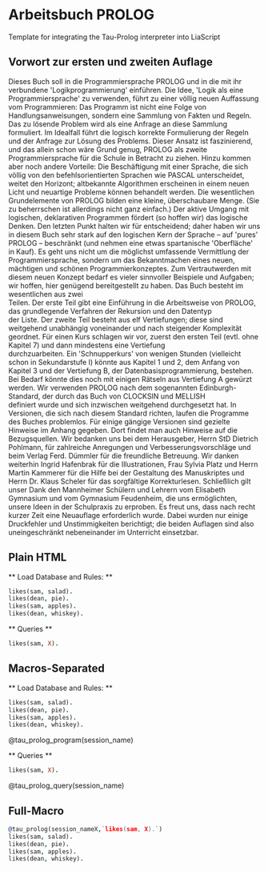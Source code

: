 <!--

author:   Andre Dietrich
email:    dietrich@ivs.cs.uni-magdeburg.de
version:  1.0.0
language: en_US
narrator: US English Female

script:   https://cdn.rawgit.com/liaScript/tau-prolog_template/master/js/tau-prolog.js

@tau_prolog_program
<script>
    window['@0'] = window.pl.create();
    var c = window['@0'].consult(`{X}`);
    if( c !== true )
        throw {message: 'parsing program => ' + c.args[0]};
    else
        "database loaded";
</script>
@end

@tau_prolog_query
<script>
    var q = window['@0'].query(`{X}`);
    if( q !== true ) {
        throw {message: 'parsing query => ' + q.args[0]};
    }
    else {
        var rslt = "";
        var c = true;
        var callback = function(answer) {
            if(answer == false)
                c = false;
            else
                rslt += window.pl.format_answer( answer ) + "<br>";
        };
        while(c)
            window['@0'].answer(callback);
        rslt;
    }
</script>
@end


@tau_prolog
```prolog
@2
```
@tau_prolog_program(@0)


```prolog
@1
```
@tau_prolog_query(@0)
@end

-->

# Arbeitsbuch PROLOG

Template for integrating the Tau-Prolog interpreter into LiaScript

## Vorwort  zur  ersten  und zweiten Auflage

Dieses  Buch  soll  in  die Programmiersprache PROLOG  und in die mit
ihr verbundene  'Logikprogrammierung'  einführen. Die  Idee, 'Logik 
als  eine  Programmiersprache'  zu verwenden, führt zu einer  völlig
neuen Auffassung  vom Programmieren: Das Programm ist nicht  eine Folge
von Handlungsanweisungen, sondern eine Sammlung  von  Fakten  und  Regeln.
Das  zu lösende Problem wird als eine  Anfrage an diese Sammlung 
formuliert.  Im  Idealfall  führt  die logisch korrekte  Formulierung 
der Regeln und der Anfrage zur  Lösung  des Problems. Dieser  Ansatz 
ist faszinierend, und das allein schon wäre Grund  genug,  PROLOG als 
zweite Programmiersprache  für  die  Schule  in Betracht  zu ziehen. Hinzu
kommen aber  noch andere Vorteile: Die Beschäftigung  mit einer Sprache, 
die sich völlig  von  den  befehlsorientierten  Sprachen wie  PASCAL 
unterscheidet, weitet den Horizont; altbekannte  Algorithmen erscheinen 
in einem neuen  Licht und neuartige Probleme können behandelt werden. Die
wesentlichen  Grundelemente von PROLOG bilden eine  kleine, überschaubare
Menge. (Sie zu  beherrschen ist allerdings  nicht ganz  einfach.) Der
aktive  Umgang  mit logischen, deklarativen  Programmen fördert 
(so  hoffen  wir)  das logische Denken. Den letzten Punkt halten wir für
entscheidend; daher haben wir  uns  in  diesem  Buch  sehr  stark auf den
logischen  Kern der Sprache – auf  'pures'  PROLOG  – beschränkt (und 
nehmen  eine etwas spartanische  'Oberfläche'  in Kauf). Es  geht uns 
nicht um die möglichst umfassende Vermittlung  der Programmiersprache, 
sondern um das  Bekanntmachen eines  neuen,  mächtigen und  schönen 
Programmierkonzeptes.  Zum Vertrautwerden mit diesem neuen Konzept bedarf
es vieler sinnvoller  Beispiele und Aufgaben; wir hoffen, hier  genügend
bereitgestellt zu haben. Das  Buch  besteht  im  wesentlichen  aus zwei  
Teilen. Der  erste  Teil  gibt eine  Einführung in die Arbeitsweise von 
PROLOG, das  grundlegende  Verfahren der Rekursion und den  Datentyp  
der Liste. Der zweite Teil besteht  aus elf Vertiefungen; diese sind 
weitgehend  unabhängig  voneinander  und  nach  steigender  Komplexität  
geordnet.  Für einen Kurs schlagen wir vor, zuerst den ersten Teil 
(evtl. ohne Kapitel 7) und dann mindestens eine  Vertiefung  
durchzuarbeiten.  Ein 'Schnupperkurs'  von wenigen Stunden (vielleicht 
schon in Sekundarstufe  I)  könnte  aus  Kapitel 1 und 2, dem Anfang 
von Kapitel 3 und der Vertiefung  B,  der  Datenbasisprogrammierung, 
bestehen.  Bei Bedarf könnte dies noch mit einigen Rätseln  aus 
Vertiefung  A  gewürzt werden. Wir verwenden PROLOG nach dem sogenannten
Edinburgh-Standard, der durch das  Buch  von CLOCKSIN  und MELLISH  
definiert wurde und sich inzwischen weitgehend durchgesetzt hat.  In 
Versionen, die sich nach diesem Standard richten,  laufen  die  Programme  
des  Buches  problemlos. Für einige  gängige  Versionen sind gezielte 
Hinweise im Anhang  gegeben.  Dort  findet man auch Hinweise auf die
Bezugsquellen. Wir bedanken uns bei dem Herausgeber,  Herrn  StD Dietrich Pohlmann, für zahlreiche  Anregungen  und Verbesserungsvorschläge  und  beim  Verlag  Ferd. Dümmler für die freundliche Betreuung.  Wir danken weiterhin  Ingrid Hafenbrak für die  Illustrationen,  Frau Sylvia Platz  und Herrn Martin Kammerer für die Hilfe bei  der  Gestaltung  des  Manuskriptes  und  Herrn  Dr. Klaus Scheler  für das sorgfältige Korrekturlesen. Schließlich  gilt unser Dank  den  Mannheimer Schülern  und Lehrern  vom Elisabeth Gymnasium und vom Gymnasium Feudenheim, die uns ermöglichten, unsere  Ideen in der Schulpraxis zu  erproben. Es freut uns, dass nach recht kurzer  Zeit  eine  Neuauflage  erforderlich  wurde.  Dabei  wurden nur  einige  Druckfehler  und  Unstimmigkeiten  berichtigt; die beiden Auflagen sind also uneingeschränkt nebeneinander im Unterricht einsetzbar.



## Plain HTML

** Load Database and Rules: **

```prolog
likes(sam, salad).
likes(dean, pie).
likes(sam, apples).
likes(dean, whiskey).
```
<script>
    window['session'] = window.pl.create();
    var c = window['session'].consult(`{X}`);

    if( c !== true ) {
        throw {message: 'parsing program => ' + c.args[0]};
    }
    else {
        "database loaded";
    }
</script>

** Queries **

```prolog
likes(sam, X).
```
<script>
    var q = window['session'].query(`{X}`);

    if( q !== true ) {
        throw {message: 'parsing query => ' + q.args[0]};
    }
    else {
        var rslt = "";
        var c = true;

        var callback = function(answer) {
            if(answer == false) {
                c = false;
            } else {
                rslt += window.pl.format_answer( answer ) + "<br>";
            }
        };

        while(c) {
            window['session'].answer(callback);
        }
        rslt;
    }
</script>


## Macros-Separated

** Load Database and Rules: **

```prolog
likes(sam, salad).
likes(dean, pie).
likes(sam, apples).
likes(dean, whiskey).
```
@tau_prolog_program(session_name)

** Queries **

```prolog
likes(sam, X).
```
@tau_prolog_query(session_name)


## Full-Macro

```prolog
@tau_prolog(session_nameX,`likes(sam, X).`)
likes(sam, salad).
likes(dean, pie).
likes(sam, apples).
likes(dean, whiskey).
```

